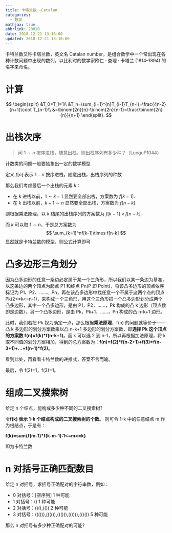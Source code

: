 ```yaml
---
title: 卡特兰数 -Catalan
categories:
  - 数学
mathjax: true
abbrlink: 20810
date: 2018-12-21 13:16:00
updated: 2018-12-21 13:16:00
---
```

卡特兰数又称卡塔兰数，英文名 Catalan number，是组合数学中一个常出现在各种计数问题中出现的数列。以比利时的数学家欧仁 · 查理 · 卡塔兰 (1814–1894) 的名字来命名。

<!--more-->

# 计算

$$
\begin{split}
&T_0=T_1=1\\
&T_n=\sum_{i=1}^{n}T_{i-1}T_{n-i}=\frac{4n-2}{n+1}\cdot T_{n-1}\\
&=\binom{2n}{n}-\binom{2n}{n-1}=\frac{\binom{2n}{n}}{n+1}
\end{split}.
$$

# 出栈次序

> 问 $1\sim n$ 按序进栈，随意出栈，则出栈序列有多少种？（LuoguP1044）

计数类的问题一般要抽象出一定的数学模型

定义 $f[n]$ 表示 $1-n$ 按序进栈，随意出栈，出栈序列的种数

那么我们考虑最后一个出栈的元素 $k$：

- 在 $k$ 进栈以前，$1\sim k-1$ 显然要全部出栈，方案数为 $f[k-1]$.
- 在 $k$ 出栈以前，$k+1\sim n$ 显然要全部出栈，方案数为 $f[n-k]$.

则根据乘法原理，以 $k$ 结尾的出栈序列的方案数为 $f[k-1]\times f[n-k]$.

而 $k$ 可以取 $1\sim n$，于是总方案数为
$$
\sum_{k=1}^nf[k-1]\times f[n-k]
$$
显然就是卡特兰数的模型，则公式计算即可

# 凸多边形三角划分

因为凸多边形的任意一条边必定属于某一个三角形，所以我们以某一条边为基准，以这条边的两个顶点为起点 P1 和终点 Pn(P 即 Point)，将该凸多边形的顶点依序标记为 P1、P2、……、Pn，再在该凸多边形中找任意一个不属于这两个点的顶点 Pk(2<=k<=n-1)，来构成一个三角形，用这个三角形把一个凸多边形划分成两个凸多边形，其中一个凸多边形，是由 P1，P2，……，Pk 构成的凸 k 边形（顶点数即是边数），另一个凸多边形，是由 Pk，Pk+1，……，Pn 构成的凸 n-k+1 边形。

此时，我们若把 Pk 视为确定一点，那么根据**乘法原理**，f(n) 的问题就等价于——凸 k 多边形的划分方案数乘以凸 n-k+1 多边形的划分方案数，即**选择 Pk 这个顶点的方案数 f(n)=f(k)\*f(n-k+1)**。而 k 可以选 2 到 n-1，所以再根据加法原理，将 k 取不同值的划分方案相加，得到的总方案数为：**f(n)=f(2)\*f(n-2+1)+f(3)\*f(n-3+1)+…+f(n-1)\*f(2)**。

看到此处，再看看卡特兰数的递推式，答案不言而喻。

最后，令 f(2)=1，f(3)=1。

# 组成二叉搜索树

给定 n 个结点，能构成多少种不同的二叉搜索树?

令**f(k) 表示 1-k 个结点构成的二叉搜索树的个数**。
则可令 1-k 中的任意结点 m 作为根结点，于是有：

**f(k)=sum{f(m-1)\*f(k-m-1):1<=m<=k}**

即为卡特兰数

# n 对括号正确匹配数目

给定 n 对括号，求括号正确配对的字符串数，例如：
- 0 对括号：[空序列] 1 种可能
- 1 对括号：() 1 种可能
- 2 对括号：()(),(()) 2 种可能
- 3 对括号：((())),()(()),()()(),(())(),(()()) 5 种可能

那么 n 对括号有多少种正确配对的可能?